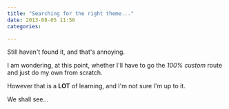 ```yaml
---
title: "Searching for the right theme..."
date: 2013-08-05 11:56
categories:

---
```

Still haven't found it, and that's annoying.

I am wondering, at this point, whether I'll have to go the _100% custom_ route and just do my own from scratch.

However that is a __LOT__ of learning, and I'm not sure I'm up to it.

We shall see...
